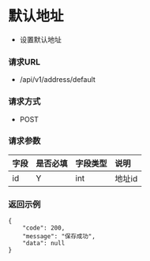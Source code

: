 # 默认地址

* 设置默认地址

### 请求URL

* /api/v1/address/default

### 请求方式
* POST
### 请求参数

| 字段 | 是否必填 | 字段类型       | 说明   |
|:---|:-----|:-----------|:-----|
| id | Y    | int | 地址id |


### 返回示例

```
{
    "code": 200,
    "message": "保存成功",
    "data": null
}
```
